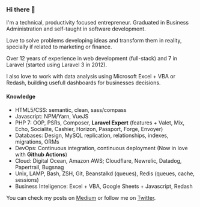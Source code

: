 ### Hi there 👋

I'm a technical, productivity focused entrepreneur. Graduated in Business Administration and self-taught in software development. 

Love to solve problems developing ideas and transform them in reality, specially if related to marketing or finance. 

Over 12 years of experience in web development (full-stack) and 7 in Laravel (started using Laravel 3 in 2012).

I also love to work with data analysis using Microsoft Excel + VBA or Redash, building usefull dashboards for businesses decisions.

#### Knowledge

* HTML5/CSS: semantic, clean, sass/compass
* Javascript: NPM/Yarn, VueJS
* PHP 7: OOP, PSRs, Composer, **Laravel Expert** (features + Valet, Mix, Echo, Socialite, Cashier, Horizon, Passport, Forge, Envoyer)
* Databases: Design, MySQL replication, relationships, indexes, migrations, ORMs
* DevOps: Continuous integration, continuous deployment (Now in love with **Github Actions**)
* Cloud: Digital Ocean, Amazon AWS; Cloudflare, Newrelic, Datadog, Papertrail, Bugsnag
* Unix, LAMP, Bash, ZSH, Git, Beanstalkd (queues), Redis (queues, cache, sessions)
* Business Inteligence: Excel + VBA, Google Sheets + Javascript, Redash

You can check my posts on [Medium](https://medium.com/@gabrielkoerich) or follow me on [Twitter](https://twitter.com/gabrielmkoerich).
